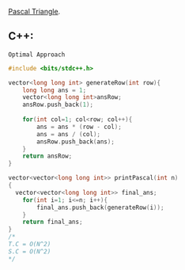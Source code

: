 
[Pascal Triangle](https://www.codingninjas.com/codestudio/problems/pascal-s-triangle_8230805?challengeSlug=striver-sde-challenge&leftPanelTab=0).

## C++:
```Optimal Approach```

```cpp
#include <bits/stdc++.h>

vector<long long int> generateRow(int row){
    long long ans = 1;
    vector<long long int>ansRow;
    ansRow.push_back(1);
    
    for(int col=1; col<row; col++){
        ans = ans * (row - col);
        ans = ans / (col);
        ansRow.push_back(ans);
    }
    return ansRow;
}

vector<vector<long long int>> printPascal(int n) 
{
  vector<vector<long long int>> final_ans;
    for(int i=1; i<=n; i++){
        final_ans.push_back(generateRow(i));
    }
    return final_ans;
}
/*
T.C = O(N^2)
S.C = O(N^2)
*/

```






